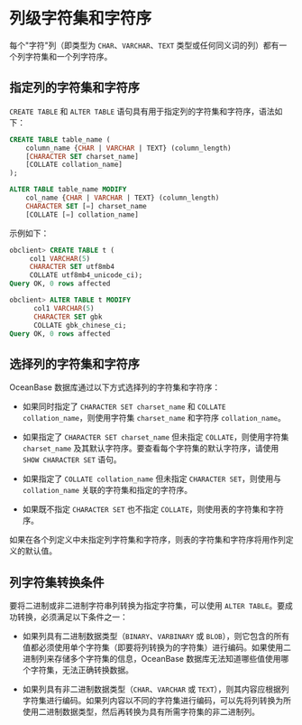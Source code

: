 # 列级字符集和字符序

每个"字符"列（即类型为 `CHAR`、`VARCHAR`、`TEXT` 类型或任何同义词的列）都有一个列字符集和一个列字符序。

## 指定列的字符集和字符序

`CREATE TABLE` 和 `ALTER TABLE` 语句具有用于指定列的字符集和字符序，语法如下：

```sql
CREATE TABLE table_name (
    column_name {CHAR | VARCHAR | TEXT} (column_length)
    [CHARACTER SET charset_name]
    [COLLATE collation_name]
);

ALTER TABLE table_name MODIFY
    col_name {CHAR | VARCHAR | TEXT} (column_length)
    CHARACTER SET [=] charset_name
    [COLLATE [=] collation_name]
```

示例如下：

```sql
obclient> CREATE TABLE t (     
     col1 VARCHAR(5)       
     CHARACTER SET utf8mb4       
     COLLATE utf8mb4_unicode_ci);
Query OK, 0 rows affected 

obclient> ALTER TABLE t MODIFY
      col1 VARCHAR(5)
      CHARACTER SET gbk
      COLLATE gbk_chinese_ci;
Query OK, 0 rows affected 
```

## 选择列的字符集和字符序

OceanBase 数据库通过以下方式选择列的字符集和字符序：

* 如果同时指定了 `CHARACTER SET charset_name` 和 `COLLATE collation_name`，则使用字符集 `charset_name` 和字符序 `collation_name`。

* 如果指定了 `CHARACTER SET charset_name` 但未指定 `COLLATE`，则使用字符集 `charset_name` 及其默认字符序。要查看每个字符集的默认字符序，请使用 `SHOW CHARACTER SET` 语句。

* 如果指定了 `COLLATE collation_name` 但未指定 `CHARACTER SET`，则使用与 `collation_name` 关联的字符集和指定的字符序。

* 如果既不指定 `CHARACTER SET` 也不指定 `COLLATE`，则使用表的字符集和字符序。

如果在各个列定义中未指定列字符集和字符序，则表的字符集和字符序将用作列定义的默认值。

## 列字符集转换条件

要将二进制或非二进制字符串列转换为指定字符集，可以使用 `ALTER TABLE`。要成功转换，必须满足以下条件之一：

* 如果列具有二进制数据类型（`BINARY`、`VARBINARY` 或 `BLOB`），则它包含的所有值都必须使用单个字符集（即要将列转换为的字符集）进行编码。如果使用二进制列来存储多个字符集的信息，OceanBase 数据库无法知道哪些值使用哪个字符集，无法正确转换数据。

* 如果列具有非二进制数据类型（`CHAR`、`VARCHAR` 或 `TEXT`），则其内容应根据列字符集进行编码。如果列内容以不同的字符集进行编码，可以先将列转换为所使用二进制数据类型，然后再转换为具有所需字符集的非二进制列。
